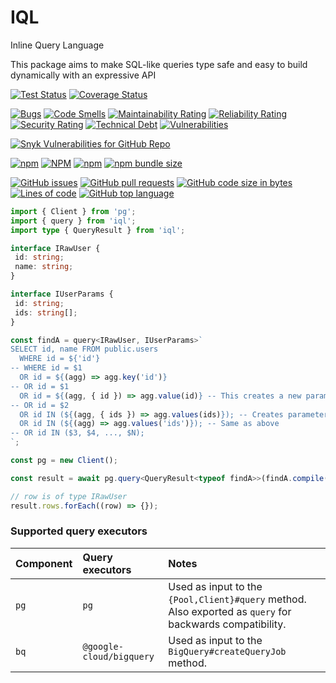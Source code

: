 # IQL

Inline Query Language

This package aims to make SQL-like queries type safe and easy to build dynamically with an expressive API

[![Test Status](https://github.com/altnext/iql/actions/workflows/test.yml/badge.svg?branch=main)](https://github.com/AltNext/iql/actions/workflows/test.yml?query=branch%3Amain)
[![Coverage Status](https://coveralls.io/repos/github/AltNext/iql/badge.svg?branch=main)](https://coveralls.io/github/AltNext/iql?branch=main)

[![Bugs](https://sonarcloud.io/api/project_badges/measure?project=AltNext_iql&metric=bugs)](https://sonarcloud.io/dashboard?id=AltNext_iql)
[![Code Smells](https://sonarcloud.io/api/project_badges/measure?project=AltNext_iql&metric=code_smells)](https://sonarcloud.io/dashboard?id=AltNext_iql)
[![Maintainability Rating](https://sonarcloud.io/api/project_badges/measure?project=AltNext_iql&metric=sqale_rating)](https://sonarcloud.io/dashboard?id=AltNext_iql)
[![Reliability Rating](https://sonarcloud.io/api/project_badges/measure?project=AltNext_iql&metric=reliability_rating)](https://sonarcloud.io/dashboard?id=AltNext_iql)
[![Security Rating](https://sonarcloud.io/api/project_badges/measure?project=AltNext_iql&metric=security_rating)](https://sonarcloud.io/dashboard?id=AltNext_iql)
[![Technical Debt](https://sonarcloud.io/api/project_badges/measure?project=AltNext_iql&metric=sqale_index)](https://sonarcloud.io/dashboard?id=AltNext_iql)
[![Vulnerabilities](https://sonarcloud.io/api/project_badges/measure?project=AltNext_iql&metric=vulnerabilities)](https://sonarcloud.io/dashboard?id=AltNext_iql)

[![Snyk Vulnerabilities for GitHub Repo](https://img.shields.io/snyk/vulnerabilities/github/altnext/iql)](https://app.snyk.io/org/altnext/project/https://app.snyk.io/org/altnext/project/615eb00b-5713-4b96-b95b-634bf66f43db)

[![npm](https://img.shields.io/npm/v/iql)](https://www.npmjs.com/package/iql)
[![NPM](https://img.shields.io/npm/l/iql)](https://www.npmjs.com/package/iql)
[![npm](https://img.shields.io/npm/dm/iql)](https://www.npmjs.com/package/iql)
[![npm bundle size](https://img.shields.io/bundlephobia/minzip/iql)](https://www.npmjs.com/package/iql)

[![GitHub issues](https://img.shields.io/github/issues-raw/altnext/iql)](https://www.github.com/altnext/iql)
[![GitHub pull requests](https://img.shields.io/github/issues-pr-raw/altnext/iql)](https://www.github.com/altnext/iql)
[![GitHub code size in bytes](https://img.shields.io/github/languages/code-size/altnext/iql)](https://www.github.com/altnext/iql)
[![Lines of code](https://img.shields.io/tokei/lines/github/altnext/iql)](https://www.github.com/altnext/iql)
[![GitHub top language](https://img.shields.io/github/languages/top/altnext/iql)](https://www.github.com/altnext/iql)

```typescript
import { Client } from 'pg';
import { query } from 'iql';
import type { QueryResult } from 'iql';

interface IRawUser {
 id: string;
 name: string;
}

interface IUserParams {
 id: string;
 ids: string[];
}

const findA = query<IRawUser, IUserParams>`
SELECT id, name FROM public.users
  WHERE id = ${'id'}
-- WHERE id = $1
  OR id = ${(agg) => agg.key('id')}
-- OR id = $1
  OR id = ${(agg, { id }) => agg.value(id)} -- This creates a new parameter each time it is called
-- OR id = $2
  OR id IN (${(agg, { ids }) => agg.values(ids)}); -- Creates parameters for each member of passed value, each time it is called.
  OR id IN (${(agg) => agg.values('ids')}); -- Same as above
-- OR id IN ($3, $4, ..., $N);
`;

const pg = new Client();

const result = await pg.query<QueryResult<typeof findA>>(findA.compile({ id: '6', ids: ['a', 'b', '5'] }));

// row is of type IRawUser
result.rows.forEach((row) => {});
```

### Supported query executors

| Component | Query executors | Notes |
| :------ | :------ | :------ |
| `pg` | `pg` | Used as input to the `{Pool,Client}#query` method. Also exported as `query` for backwards compatibility. |
| `bq` | `@google-cloud/bigquery` | Used as input to the `BigQuery#createQueryJob` method. |
